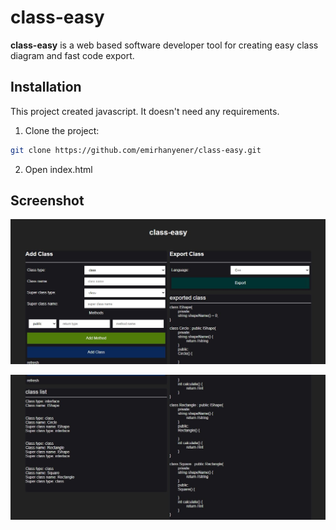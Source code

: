 # class-easy
**class-easy** is a web based software developer tool for creating easy class diagram and fast code export.

## Installation
This project created javascript. It doesn't need any requirements.
1. Clone the project:
```bash
git clone https://github.com/emirhanyener/class-easy.git
```
2. Open index.html


## Screenshot

![Screenshot](https://github.com/emirhanyener/class-easy/blob/main/screenshots/screenshot1.jpg)

![Screenshot](https://github.com/emirhanyener/class-easy/blob/main/screenshots/screenshot2.jpg)
